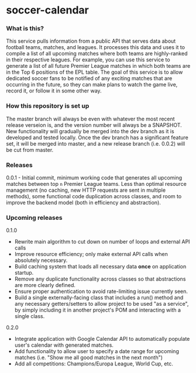 # soccer-calendar

### What is this?
This service pulls information from a public API that serves data about football teams, matches, and leagues. It processes this data and uses it to compile a list of all upcoming matches where both teams are highly-ranked in their respective leagues. For example, you can use this service to generate a list of all future Premier League matches in which both teams are in the Top 6 positions of the EPL table. The goal of this service is to allow dedicated soccer fans to be notified of any exciting matches that are occurring in the future, so they can make plans to watch the game live, record it, or follow it in some other way.

### How this repository is set up
The master branch will always be even with whatever the most recent release verseion is, and the version number will always be a SNAPSHOT. New functionality will gradually be merged into the dev branch as it is developed and tested locally. Once the dev branch has a significant feature set, it will be merged into master, and a new release branch (i.e. 0.0.2) will be cut from master.

### Releases
0.0.1 - Initial commit, minimum working code that generates all upcoming matches between top `n` Premier League teams. Less than optimal resource management (no caching, new HTTP requests are sent in multiple methods), some functional code duplication across classes, and room to improve the backend model (both in efficiency and abstraction).

### Upcoming releases 
0.1.0
- Rewrite main algorithm to cut down on number of loops and external API calls
- Improve resource efficiency; only make external API calls when absolutely necessary. 
- Build caching system that loads all necessary data **once** on application startup. 
- Remove any duplicate functionality across classes so that abstractions are more clearly defined. 
- Ensure proper authentication to avoid rate-limiting issue currently seen. 
- Build a single externally-facing class that includes a run() method and any necessary getters/setters to allow project to be used "as a service", by simply including it in another project's POM and interacting with a single class.

0.2.0
- Integrate application with Google Calendar API to automatically populate user's calendar with generated matches.
- Add functionality to allow user to specify a date range for upcoming matches (i.e. "Show me all good matches in the next month")
- Add all competitions: Champions/Europa League, World Cup, etc.
